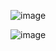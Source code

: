 ![image](https://github.com/tjghwns93/react_basic/assets/129016977/5ce90034-1ed8-4284-b228-fda732112038)



![image](https://github.com/tjghwns93/react_basic/assets/129016977/609e9b83-0765-4eb7-8847-8aa1872ab3c3)


